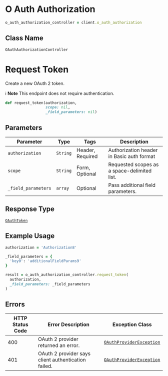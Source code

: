 # O Auth Authorization

```ruby
o_auth_authorization_controller = client.o_auth_authorization
```

## Class Name

`OAuthAuthorizationController`


# Request Token

Create a new OAuth 2 token.

:information_source: **Note** This endpoint does not require authentication.

```ruby
def request_token(authorization,
                  scope: nil,
                  _field_parameters: nil)
```

## Parameters

| Parameter | Type | Tags | Description |
|  --- | --- | --- | --- |
| `authorization` | `String` | Header, Required | Authorization header in Basic auth format |
| `scope` | `String` | Form, Optional | Requested scopes as a space-delimited list. |
| `_field_parameters` | `array` | Optional | Pass additional field parameters. |

## Response Type

[`OAuthToken`](../../doc/models/o-auth-token.md)

## Example Usage

```ruby
authorization = 'Authorization8'

_field_parameters = {
  'key0': 'additionalFieldParams9'
}

result = o_auth_authorization_controller.request_token(
  authorization,
  _field_parameters: _field_parameters
)
```

## Errors

| HTTP Status Code | Error Description | Exception Class |
|  --- | --- | --- |
| 400 | OAuth 2 provider returned an error. | [`OAuthProviderException`](../../doc/models/o-auth-provider-exception.md) |
| 401 | OAuth 2 provider says client authentication failed. | [`OAuthProviderException`](../../doc/models/o-auth-provider-exception.md) |

